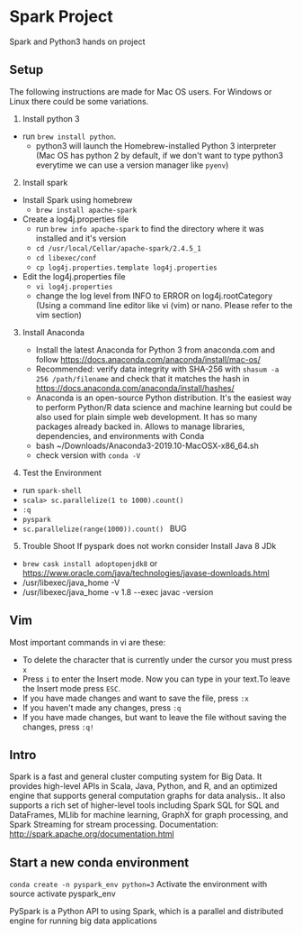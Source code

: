 # Spark Project
Spark and Python3 hands on project
## Setup
The following instructions are made for Mac OS users. For Windows or Linux there could be some variations.
1. Install python 3 
  - run `brew install python`.
    - python3 will launch the Homebrew-installed Python 3 interpreter (Mac OS has python 2 by default, if we don't want to type python3 everytime we can use a version manager like `pyenv`)
2. Install spark
  - Install Spark using homebrew
    - `brew install apache-spark` 
  - Create a log4j.properties file
    - run `brew info apache-spark` to find the directory where it was installed and it's version
    - `cd /usr/local/Cellar/apache-spark/2.4.5_1` 
    - `cd libexec/conf`
    - `cp log4j.properties.template log4j.properties`
  - Edit the log4j.properties file
    - `vi log4j.properties` 
    - change the log level from INFO to ERROR on log4j.rootCategory (Using a command line editor like vi (vim) or nano. Please refer to the vim section)
 3. Install Anaconda
    - Install the latest Anaconda for Python 3 from anaconda.com and follow https://docs.anaconda.com/anaconda/install/mac-os/
    - Recommended:  verify data integrity with SHA-256 with `shasum -a 256 /path/filename` and check that it matches the hash in https://docs.anaconda.com/anaconda/install/hashes/
    - Anaconda is an open-source Python distribution. It's the easiest way to perform Python/R data science and machine learning but could be also used for plain simple web development. It has so many packages already backed in. Allows to manage libraries, dependencies, and environments with Conda
    - bash ~/Downloads/Anaconda3-2019.10-MacOSX-x86_64.sh
    - check version with `conda -V`
    
 4. Test the Environment
  - run `spark-shell`
  - `scala> sc.parallelize(1 to 1000).count()`
  - `:q`
  - `pyspark`
  - `sc.parallelize(range(1000)).count() ` BUG
  
  5. Trouble Shoot
  If pyspark  does not workn consider Install Java 8 JDk
  - `brew cask install adoptopenjdk8` or https://www.oracle.com/java/technologies/javase-downloads.html
  - /usr/libexec/java_home -V
  -  /usr/libexec/java_home -v 1.8 --exec javac -version

## Vim 
Most important commands in vi are these:
- To delete the character that is currently under the cursor you must press `x`
- Press `i` to enter the Insert mode. Now you can type in your text.To leave the Insert mode press `ESC`.
- If you have made changes and want to save the file, press `:x`
- If you haven't made any changes, press `:q`
- If you have made changes, but want to leave the file without saving the changes, press `:q!`

## Intro
Spark is a fast and general cluster computing system for Big Data. It provides
high-level APIs in Scala, Java, Python, and R, and an optimized engine that
supports general computation graphs for data analysis.. It also supports a
rich set of higher-level tools including Spark SQL for SQL and DataFrames,
MLlib for machine learning, GraphX for graph processing,
and Spark Streaming for stream processing.
Documentation: http://spark.apache.org/documentation.html

## Start a new conda environment
`conda create -n pyspark_env python=3`
Activate the environment with source activate pyspark_env


PySpark is a Python API to using Spark, which is a parallel and distributed engine for running big data applications

